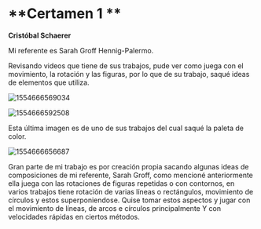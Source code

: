 # **Certamen 1 **

**Cristóbal Schaerer**



Mi referente es Sarah Groff Hennig-Palermo.

Revisando videos que tiene de sus trabajos, pude ver como juega con el movimiento, la rotación y las figuras, por lo que de su trabajo, saqué ideas de elementos que utiliza. 

![1554666569034](C:\Users\CHRIST~1\AppData\Local\Temp\1554666569034.png)



![1554666592508](C:\Users\CHRIST~1\AppData\Local\Temp\1554666592508.png)

Esta última imagen es de uno de sus trabajos del cual saqué la paleta de color.

![1554666656687](C:\Users\CHRIST~1\AppData\Local\Temp\1554666656687.png)





Gran parte de mi trabajo es por creación propia sacando algunas ideas de composiciones de mi referente, Sarah Groff, como mencioné anteriormente ella juega con las rotaciones de figuras repetidas o con contornos, en varios trabajos tiene rotación de varias líneas o rectángulos, movimiento de círculos y estos superponiendose. Quise tomar estos aspectos y jugar con el movimiento de líneas, de arcos e círculos principalmente Y  con velocidades rápidas en ciertos métodos. 


